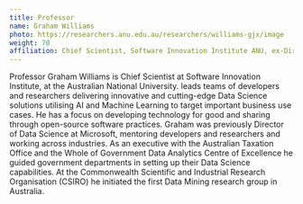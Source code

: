 ```yaml
---
title: Professor
name: Graham Williams
photo: https://researchers.anu.edu.au/researchers/williams-gjx/image
weight: 70
affiliation: Chief Scientist, Software Innovation Institute ANU, ex-Director of Data Science at Microsoft
---
```


Professor Graham Williams is Chief Scientist at Software Innovation Institute, at the Australian National University. leads teams of developers and researchers delivering innovative and cutting-edge Data Science solutions utilising AI and Machine Learning to target important business use cases. He has a focus on developing technology for good and sharing through open-source software practices. Graham was previously Director of Data Science at Microsoft, mentoring developers and researchers and working across industries. As an executive with the Australian Taxation Office and the Whole of Government Data Analytics Centre of Excellence he guided government departments in setting up their Data Science capabilities. At the Commonwealth Scientific and Industrial Research Organisation (CSIRO) he initiated the first Data Mining research group in Australia.
